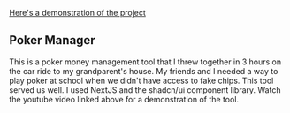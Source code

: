 [Here's a demonstration of the project]([https://nextjs.org/](https://youtu.be/csVVBEjwpIc)) 

## Poker Manager

This is a poker money management tool that I threw together in 3 hours on the car ride to my grandparent's house. My friends and I needed a way to play poker at school when we didn't have access to fake chips. This tool served us well. I used NextJS and the shadcn/ui component library. Watch the youtube video linked above for a demonstration of the tool.
